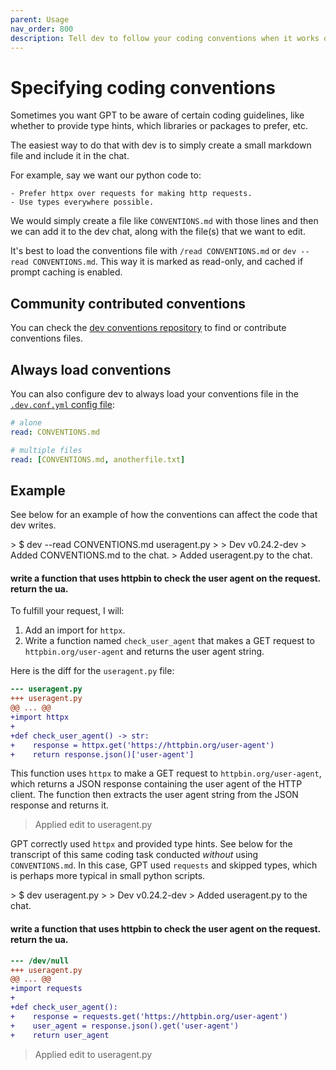 ```yaml
---
parent: Usage
nav_order: 800
description: Tell dev to follow your coding conventions when it works on your code.
---
```

# Specifying coding conventions

Sometimes you want GPT to be aware of certain coding guidelines,
like whether to provide type hints, which libraries or packages
to prefer, etc.

The easiest way to do that with dev is to simply create
a small markdown file and include it in the chat.

For example, say we want our python code to:

```
- Prefer httpx over requests for making http requests.
- Use types everywhere possible.
```

We would simply create a file like `CONVENTIONS.md` with those lines
and then we can add it to the dev chat, along with the file(s)
that we want to edit.

It's best to load the conventions file with `/read CONVENTIONS.md` 
or `dev --read CONVENTIONS.md`. 
This way it is marked as read-only, and cached if prompt caching
is enabled.

## Community contributed conventions

You can check the [dev conventions repository](https://github.com/Dev-AI/conventions)
to find or contribute conventions files.

## Always load conventions

You can also configure dev to always load your conventions file
in the [`.dev.conf.yml` config file](https://dev.chat/docs/config/dev_conf.html):


```yaml
# alone
read: CONVENTIONS.md

# multiple files
read: [CONVENTIONS.md, anotherfile.txt]
```


## Example

See below for an example of how the conventions can affect the code
that dev writes.

<div class="chat-transcript" markdown="1">
> $ dev --read CONVENTIONS.md useragent.py  
>  
> Dev v0.24.2-dev  
> Added CONVENTIONS.md to the chat.  
> Added useragent.py to the chat.  

#### write a function that uses httpbin to check the user agent on the request. return the ua.  

To fulfill your request, I will:

1. Add an import for `httpx`.
2. Write a function named `check_user_agent` that makes a GET request to `httpbin.org/user-agent` and returns the user agent string.

Here is the diff for the `useragent.py` file:

```diff
--- useragent.py
+++ useragent.py
@@ ... @@
+import httpx
+
+def check_user_agent() -> str:
+    response = httpx.get('https://httpbin.org/user-agent')
+    return response.json()['user-agent']
```

This function uses `httpx` to make a GET request to `httpbin.org/user-agent`, which returns a JSON response containing the user agent of the HTTP client. The function then extracts the user agent string from the JSON response and returns it.

> Applied edit to useragent.py  
</div>

GPT correctly used `httpx` and provided type hints.
See below for the transcript of this same
coding task conducted *without*
using `CONVENTIONS.md`.
In this case, GPT used `requests` and skipped types,
which is perhaps more typical in small python scripts.

<div class="chat-transcript" markdown="1">
> $ dev useragent.py  
>  
> Dev v0.24.2-dev  
> Added useragent.py to the chat.  


#### write a function that uses httpbin to check the user agent on the request. return the ua.  

```diff
--- /dev/null
+++ useragent.py
@@ ... @@
+import requests
+
+def check_user_agent():
+    response = requests.get('https://httpbin.org/user-agent')
+    user_agent = response.json().get('user-agent')
+    return user_agent
```

> Applied edit to useragent.py  
</div>


